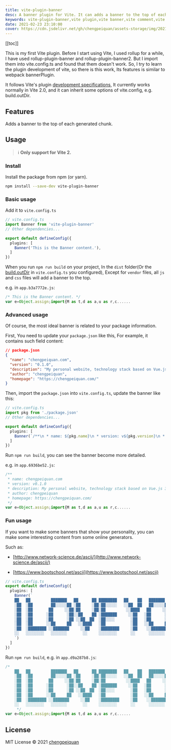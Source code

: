 ```yaml
---
title: vite-plugin-banner
desc: A banner plugin for Vite. It can adds a banner to the top of each generated chunk.
keywords: vite-plugin-banner,vite plugin,vite banner,vite comment,vite copyright
date: 2021-02-23 23:10:00
cover: https://cdn.jsdelivr.net/gh/chengpeiquan/assets-storage/img/2021/01/20210224102526.jpg
---
```

[[toc]]

This is my first Vite plugin. Before I start using Vite, I used rollup for a while, I have used rollup-plugin-banner and rollup-plugin-banner2. But I import them into vite.config.ts and found that them doesn't work. So, I try to learn the plugin development of vite, so there is this work, Its features is similar to webpack bannerPlugin. 

It follows Vite's plugin [development specifications](https://vitejs.dev/guide/api-plugin.html), It currently works normally in Vite 2.0, and it can inherit some options of vite.config, e.g. build.outDir.

## Features

Adds a banner to the top of each generated chunk.

## Usage

> ℹ️ **Only support for Vite 2.**

### Install

Install the package from npm (or yarn).

```bash
npm install --save-dev vite-plugin-banner
```

### Basic usage

Add it to `vite.config.ts`

```ts
// vite.config.ts
import Banner from 'vite-plugin-banner'
// Other dependencies...

export default defineConfig({
  plugins: [
    Banner('This is the Banner content.'),
  ]
})
```

When you run `npm run build` on your project, In the `dist` folder(Or the [build.outDir](https://vitejs.dev/config/#build-outdir) in `vite.config.ts` you configured), Except for `vendor` files, all `js` and `css` files will add a banner to the top.

e.g. in `app.b3a7772e.js`:

```js
/* This is the Banner content. */
var e=Object.assign;import{M as t,d as a,u as r,c......
```

### Advanced usage

Of course, the most ideal banner is related to your package information.

First, You need to update your `package.json` like this, For example, it contains such field content:

```json
// package.json
{
  "name": "chengpeiquan.com",
  "version": "0.1.0",
  "description": "My personal website, technology stack based on Vue.js 3.0, and Vite 2.0, use Server Side Generation.",
  "author": "chengpeiquan",
  "homepage": "https://chengpeiquan.com/"
}
```

Then, import the `package.json` into `vite.config.ts`, update the banner like this:

```ts
// vite.config.ts
import pkg from './package.json'
// Other dependencies...

export default defineConfig({
  plugins: [
    Banner(`/**\n * name: ${pkg.name}\n * version: v${pkg.version}\n * description: ${pkg.description}\n * author: ${pkg.author}\n * homepage: ${pkg.homepage}\n */`),
  ]
})
```

Run `npm run build`, you can see the banner become more detailed.

e.g. in `app.6936be52.js`:

```js
/**
 * name: chengpeiquan.com
 * version: v0.1.0
 * description: My personal website, technology stack based on Vue.js 3.0, and Vite 2.0, use Server Side Generation.
 * author: chengpeiquan
 * homepage: https://chengpeiquan.com/
 */
var e=Object.assign;import{M as t,d as a,u as r,c......
```

### Fun usage

If you want to make some banners that show your personality, you can make some interesting content from some online generators.

Such as:

- [http://www.network-science.de/ascii/](http://www.network-science.de/ascii/)

- [https://www.bootschool.net/ascii](https://www.bootschool.net/ascii)

```ts
// vite.config.ts
export default defineConfig({
  plugins: [
    Banner(`
    ██   ██         ███████   ██      ██ ████████   ██    ██   ███████   ██     ██
    ░██  ░██        ██░░░░░██ ░██     ░██░██░░░░░   ░░██  ██   ██░░░░░██ ░██    ░██
    ░██  ░██       ██     ░░██░██     ░██░██         ░░████   ██     ░░██░██    ░██
    ░██  ░██      ░██      ░██░░██    ██ ░███████     ░░██   ░██      ░██░██    ░██
    ░██  ░██      ░██      ░██ ░░██  ██  ░██░░░░       ░██   ░██      ░██░██    ░██
    ░██  ░██      ░░██     ██   ░░████   ░██           ░██   ░░██     ██ ░██    ░██
    ░██  ░████████ ░░███████     ░░██    ░████████     ░██    ░░███████  ░░███████ 
    ░░   ░░░░░░░░   ░░░░░░░       ░░     ░░░░░░░░      ░░      ░░░░░░░    ░░░░░░░  
    `)
  ]
})
```

Run `npm run build`,  e.g. in `app.d9a287b8.js`:

```js
/* 
    ██   ██         ███████   ██      ██ ████████   ██    ██   ███████   ██     ██
    ░██  ░██        ██░░░░░██ ░██     ░██░██░░░░░   ░░██  ██   ██░░░░░██ ░██    ░██
    ░██  ░██       ██     ░░██░██     ░██░██         ░░████   ██     ░░██░██    ░██
    ░██  ░██      ░██      ░██░░██    ██ ░███████     ░░██   ░██      ░██░██    ░██
    ░██  ░██      ░██      ░██ ░░██  ██  ░██░░░░       ░██   ░██      ░██░██    ░██
    ░██  ░██      ░░██     ██   ░░████   ░██           ░██   ░░██     ██ ░██    ░██
    ░██  ░████████ ░░███████     ░░██    ░████████     ░██    ░░███████  ░░███████ 
    ░░   ░░░░░░░░   ░░░░░░░       ░░     ░░░░░░░░      ░░      ░░░░░░░    ░░░░░░░  
     */
var e=Object.assign;import{M as t,d as a,u as r,c......
```

## License

MIT License © 2021 [chengpeiquan](https://github.com/chengpeiquan)